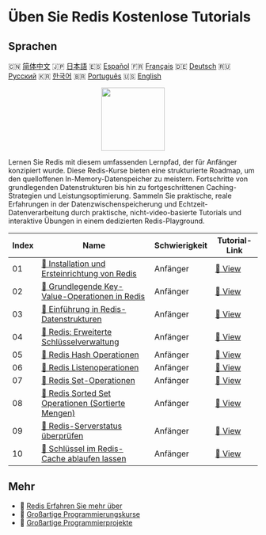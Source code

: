 # Üben Sie Redis Kostenlose Tutorials

## Sprachen

🇨🇳 [简体中文](README_zh.md) 🇯🇵 [日本語](README_ja.md) 🇪🇸 [Español](README_es.md) 🇫🇷 [Français](README_fr.md) 🇩🇪 [Deutsch](README_de.md) 🇷🇺 [Русский](README_ru.md) 🇰🇷 [한국어](README_ko.md) 🇧🇷 [Português](README_pt.md) 🇺🇸 [English](README.md) 

<div align="center">
<img width="128px" src="https://file.labex.io/path/4MMYfz8sH7hJ.png">
</div>

Lernen Sie Redis mit diesem umfassenden Lernpfad, der für Anfänger konzipiert wurde. Diese Redis-Kurse bieten eine strukturierte Roadmap, um den quelloffenen In-Memory-Datenspeicher zu meistern. Fortschritte von grundlegenden Datenstrukturen bis hin zu fortgeschrittenen Caching-Strategien und Leistungsoptimierung. Sammeln Sie praktische, reale Erfahrungen in der Datenzwischenspeicherung und Echtzeit-Datenverarbeitung durch praktische, nicht-video-basierte Tutorials und interaktive Übungen in einem dedizierten Redis-Playground.

|   Index | Name                                                                                                                                | Schwierigkeit   | Tutorial-Link                                                                                 |
|---------|-------------------------------------------------------------------------------------------------------------------------------------|-----------------|-----------------------------------------------------------------------------------------------|
|      01 | [📖 Installation und Ersteinrichtung von Redis](https://labex.io/de/tutorials/redis-installation-and-initial-setup-of-redis-552075) | Anfänger        | [🔗 View](https://labex.io/de/tutorials/redis-installation-and-initial-setup-of-redis-552075) |
|      02 | [📖 Grundlegende Key-Value-Operationen in Redis](https://labex.io/de/tutorials/redis-basic-key-value-operations-in-redis-552077)    | Anfänger        | [🔗 View](https://labex.io/de/tutorials/redis-basic-key-value-operations-in-redis-552077)     |
|      03 | [📖 Einführung in Redis-Datenstrukturen](https://labex.io/de/tutorials/redis-introduction-to-redis-data-structures-552078)          | Anfänger        | [🔗 View](https://labex.io/de/tutorials/redis-introduction-to-redis-data-structures-552078)   |
|      04 | [📖 Redis: Erweiterte Schlüsselverwaltung](https://labex.io/de/tutorials/redis-redis-advanced-key-management-552094)                | Anfänger        | [🔗 View](https://labex.io/de/tutorials/redis-redis-advanced-key-management-552094)           |
|      05 | [📖 Redis Hash Operationen](https://labex.io/de/tutorials/redis-redis-hash-operations-552096)                                       | Anfänger        | [🔗 View](https://labex.io/de/tutorials/redis-redis-hash-operations-552096)                   |
|      06 | [📖 Redis Listenoperationen](https://labex.io/de/tutorials/redis-redis-list-operations-552098)                                      | Anfänger        | [🔗 View](https://labex.io/de/tutorials/redis-redis-list-operations-552098)                   |
|      07 | [📖 Redis Set-Operationen](https://labex.io/de/tutorials/redis-redis-set-operations-552104)                                         | Anfänger        | [🔗 View](https://labex.io/de/tutorials/redis-redis-set-operations-552104)                    |
|      08 | [📖 Redis Sorted Set Operationen (Sortierte Mengen)](https://labex.io/de/tutorials/redis-redis-sorted-set-operations-552105)        | Anfänger        | [🔗 View](https://labex.io/de/tutorials/redis-redis-sorted-set-operations-552105)             |
|      09 | [📖 Redis-Serverstatus überprüfen](https://labex.io/de/tutorials/redis-verify-redis-server-status-552152)                           | Anfänger        | [🔗 View](https://labex.io/de/tutorials/redis-verify-redis-server-status-552152)              |
|      10 | [📖 Schlüssel im Redis-Cache ablaufen lassen](https://labex.io/de/tutorials/redis-expire-keys-in-redis-cache-552156)                | Anfänger        | [🔗 View](https://labex.io/de/tutorials/redis-expire-keys-in-redis-cache-552156)              |

## Mehr

- 🔗 [Redis Erfahren Sie mehr über](https://labex.io/de/skilltrees/redis)
- 🔗 [Großartige Programmierungskurse](https://github.com/labex-labs/awesome-programming-courses)
- 🔗 [Großartige Programmierprojekte](https://github.com/labex-labs/awesome-programming-projects)

